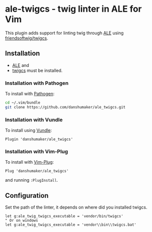 ale-twigcs - twig linter in ALE for Vim
==========================================

This plugin adds support for linting twig through
[ALE](https://github.com/w0rp/ale) using [friendsoftwig/twigcs](https://github.com/friendsoftwig/twigcs).

Installation
------------

- [ALE](https://github.com/w0rp/ale) and
- [twigcs](https://github.com/friendsoftwig/twigcs) must be installed.

### Installation with Pathogen

To install with [Pathogen](https://github.com/tpope/vim-pathogen):

```bash
cd ~/.vim/bundle
git clone https://github.com/danshumaker/ale_twigcs.git
```

### Installation with Vundle

To install using [Vundle](https://github.com/VundleVim/Vundle.vim):

```vim
Plugin 'danshumaker/ale_twigcs'
```

### Installation with Vim-Plug

To install with [Vim-Plug](https://github.com/junegunn/vim-plug):

```vim
Plug 'danshumaker/ale_twigcs'
```

and running `:PlugInstall`.


Configuration
-------------

Set the path of the linter, it depends on where did you installed twigcs.

```vim
let g:ale_twig_twigcs_executable = 'vendor/bin/twigcs'
" Or on windows
let g:ale_twig_twigcs_executable = 'vendor\\bin\\twigcs.bat'
```

